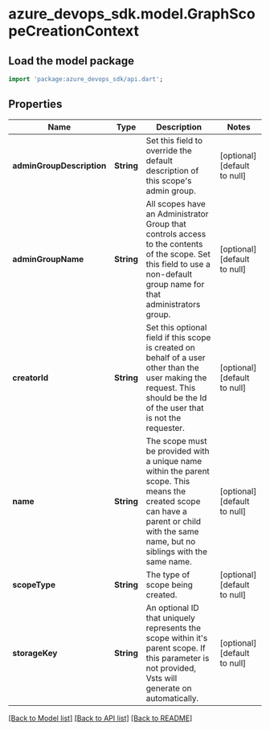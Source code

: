 # azure_devops_sdk.model.GraphScopeCreationContext

## Load the model package
```dart
import 'package:azure_devops_sdk/api.dart';
```

## Properties
Name | Type | Description | Notes
------------ | ------------- | ------------- | -------------
**adminGroupDescription** | **String** | Set this field to override the default description of this scope&#39;s admin group. | [optional] [default to null]
**adminGroupName** | **String** | All scopes have an Administrator Group that controls access to the contents of the scope. Set this field to use a non-default group name for that administrators group. | [optional] [default to null]
**creatorId** | **String** | Set this optional field if this scope is created on behalf of a user other than the user making the request. This should be the Id of the user that is not the requester. | [optional] [default to null]
**name** | **String** | The scope must be provided with a unique name within the parent scope. This means the created scope can have a parent or child with the same name, but no siblings with the same name. | [optional] [default to null]
**scopeType** | **String** | The type of scope being created. | [optional] [default to null]
**storageKey** | **String** | An optional ID that uniquely represents the scope within it&#39;s parent scope. If this parameter is not provided, Vsts will generate on automatically. | [optional] [default to null]

[[Back to Model list]](../README.md#documentation-for-models) [[Back to API list]](../README.md#documentation-for-api-endpoints) [[Back to README]](../README.md)


